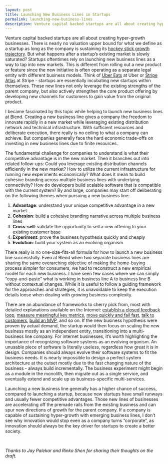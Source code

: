 ```yaml
---
layout: post
title: Launching New Business Lines in Startups
permalink: launching-new-business-lines
description: Venture capital backed startups are all about creating hyper-growth businesses. There is nearly no valuation upper bound for what we define as a startup as long as the company is sustaining its hockey stick growth trajectory. But what happens after a startup’s existing market is slowly saturated? Startups oftentimes rely on launching new business lines as a way to tap into new markets.
---
```


Venture capital backed startups are all about creating hyper-growth businesses. There is nearly no valuation upper bound for what we define as a startup as long as the company is sustaining its [hockey stick growth trajectory](https://www.investopedia.com/terms/h/hockey-stick-chart.asp). But what happens after a startup’s existing market is slowly saturated? Startups oftentimes rely on launching new business lines as a way to tap into new markets. This is different from rolling out a new product or feature since the new initiative is often operating as a separate legal entity with different business models. Think of [Uber Eats](https://www.ubereats.com/gb) at Uber or [Stripe Atlas](https://stripe.com/atlas) at Stripe - startups are essentially incubating new startups within themselves. These new lines not only leverage the existing strengths of the parent company, but also actively strengthen the core product offering by developing new channels for customers to gain value from the original product.

I became fascinated by this topic while helping to launch new business lines at Blend. Creating a new business line gives a company the freedom to innovate rapidly in a new market while leveraging existing distribution network and technical infrastructure. With sufficient resources and deliberate execution, there really is no ceiling to what a company can achieve. But companies generally face the hard economic trade-offs on investing in new business lines due to finite resources.

The fundamental challenge for companies to understand is what their competitive advantage is in the new market. Then it branches out into related follow-ups: Could you leverage existing distribution channels efficiently in the new market? How to utilize the current infrastructure for running new experiments economically? What does it mean to build cohesive branding across multiple business lines with underlying connectivity? How do developers build scalable software that is compatible with the current system? By and large, companies may start off deliberating on the following themes when pursuing a new business line:
1. **Advantage**: understand your unique competitive advantage in a new market
2. **Cohesion**: build a cohesive branding narrative across multiple business lines
3. **Cross-sell**: validate the opportunity to sell a new offering to your existing customer base
4. **Experiment**: prove the business hypothesis quickly and cheaply
5. **Evolution**: build your system as an evolving organism

There really is no one-size-fits-all formula for how to launch a new business line successfully. Even at Blend when two separate business lines are sharing the same overarching objective of making the home-buying process simpler for consumers, we had to reconstruct a new empirical model for each new business. I have seen few cases where we can simply “copy-and-paste” what is working in business line A to business line B without contextual changes. While it is useful to follow a guiding framework for the approaches and strategies, it is unavoidable to keep the execution details loose when dealing with growing business complexity.

There are an abundance of frameworks to cherry pick from, most with detailed explanations available on the Internet: [establish a closed feedback loop](https://www.mindtools.com/pages/article/build-measure-learn.htm), [measure meaningful key metrics](https://dashhudson.medium.com/pinterest-metrics-how-to-measure-and-what-to-do-with-them-274b7c4d3f4e), [move quickly and fail fast](https://www.forbes.com/sites/sunniegiles/2018/04/30/how-to-fail-faster-and-why-you-should/?sh=1e73d18ac177), [talk to customers](https://www.ycombinator.com/library/6g-how-to-talk-to-users), [build an MVP](https://www.ycombinator.com/library/6f-how-to-plan-an-mvp), and so on. If the new business hypothesis were proven by actual demand, the startup would then focus on scaling the new business mostly as an independent entity, transitioning into a multi-business line company. For internet businesses, it’s worth highlighting the importance of recognizing software systems as an evolving organism. An unusable piece of software is literally useless, regardless how great it is in design. Companies should always evolve their software systems to fit the business needs. It is nearly impossible to design a perfect system architecture at the outset mostly due to the fast changing nature of the business - always build incrementally. The business experiment might begin as a module in the monolith, then migrate out as a single service, and eventually extend and scale up as business-specific multi-services.

Launching a new business line generally has a higher chance of success, compared to launching a startup, because new startups have small runways and usually fewer competitive advantages. Those new lines of businesses are accelerating off the premade rails from the existing business and can spur new directions of growth for the parent company. If a company is capable of sustaining hyper-growth with emerging business lines, I don’t see why innovation would stop even as a company turns “corporate”, as innovation should always be the key driver for startups to create a better society.



<br/>

_Thanks to Jay Palekar and Rinko Shen for sharing their thoughts on the draft._

